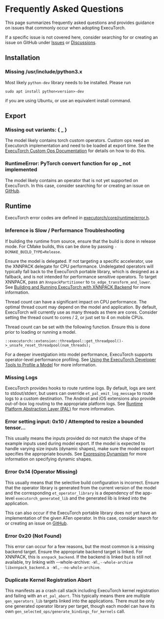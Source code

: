 # Frequently Asked Questions

This page summarizes frequently asked questions and provides guidance on issues that commonly occur when adopting ExecuTorch.

If a specific issue is not covered here, consider searching for or creating an issue on GitHub under [Issues](https://github.com/pytorch/executorch/issues) or [Discussions](https://github.com/pytorch/executorch/discussions).

## Installation

### Missing /usr/include/python3.x

Most likely `python-dev` library needs to be installed. Please run
```
sudo apt install python<version>-dev
```
if you are using Ubuntu, or use an equivalent install command.

## Export

### Missing out variants: { _ }

The model likely contains torch custom operators. Custom ops need an Executorch implementation and need to be loaded at export time. See the [ExecuTorch Custom Ops Documentation](https://pytorch.org/executorch/main/kernel-library-custom-aten-kernel.html#apis) for details on how to do this.

### RuntimeError: PyTorch convert function for op _ not implemented

The model likely contains an operator that is not yet supported on ExecuTorch. In this case, consider searching for or creating an issue on [GitHub](https://github.com/pytorch/executorch/issues).

## Runtime

ExecuTorch error codes are defined in [executorch/core/runtime/error.h](https://github.com/pytorch/executorch/blob/main/runtime/core/error.h).

### Inference is Slow / Performance Troubleshooting

If building the runtime from source, ensure that the build is done in release mode. For CMake builds, this can be done by passing `-DCMAKE_BUILD_TYPE=Release`.

Ensure the model is delegated. If not targeting a specific accelerator, use the XNNPACK delegate for CPU performance. Undelegated operators will typically fall back to the ExecuTorch portable library, which is designed as a fallback, and is not intended for performance sensitive operators. To target XNNPACK, pass an `XnnpackPartitioner` to `to_edge_transform_and_lower`. See [Building and Running ExecuTorch with XNNPACK Backend](https://pytorch.org/executorch/main/tutorial-xnnpack-delegate-lowering.html) for more information.

Thread count can have a significant impact on CPU performance. The optimal thread count may depend on the model and application. By default, ExecuTorch will currently use as many threads as there are cores. Consider setting the thread count to cores / 2, or just set to 4 on mobile CPUs.

Thread count can be set with the following function. Ensure this is done prior to loading or running a model.
```
::executorch::extension::threadpool::get_threadpool()->_unsafe_reset_threadpool(num_threads);
```

For a deeper investgiation into model performance, ExecuTorch supports operator-level performance profiling. See [Using the ExecuTorch Developer Tools to Profile a Model](https://pytorch.org/executorch/main/tutorials/devtools-integration-tutorial.html) for more information.

### Missing Logs

ExecuTorch provides hooks to route runtime logs. By default, logs are sent to stdout/stderr, but users can override `et_pal_emit_log_message` to route logs to a custom destination. The Android and iOS extensions also provide out-of-box log routing to the appropriate platform logs. See [Runtime Platform Abstraction Layer (PAL)](https://pytorch.org/executorch/main/runtime-platform-abstraction-layer.html) for more information.

### Error setting input: 0x10 / Attempted to resize a bounded tensor...

This usually means the inputs provided do not match the shape of the example inputs used during model export. If the model is expected to handle varying size inputs (dynamic shapes), make sure the model export specifies the appropriate bounds. See [Expressing Dynamism](https://pytorch.org/docs/stable/export.html#expressing-dynamism) for more information on specifying dynamic shapes.

### Error 0x14 (Operator Missing)

This usually means that the selective build configuration is incorrect. Ensure that the operator library is generated from the current version of the model and the corresponding `et_operator_library` is a dependency of the app-level `executorch_generated_lib` and the generated lib is linked into the application.

This can also occur if the ExecuTorch portable library does not yet have an implementation of the given ATen operator. In this case, consider search for or creating an issue on [GitHub](https://github.com/pytorch/executorch/issues).

### Error 0x20 (Not Found)

This error can occur for a few reasons, but the most common is a missing backend target. Ensure the appropriate backend target is linked. For XNNPACK, this is `xnnpack_backend`. If the backend is linked but is still not available, try linking with --whole-archive: `-Wl,--whole-archive libxnnpack_backend.a -Wl,--no-whole-archive`.

### Duplicate Kernel Registration Abort

This manifests as a crash call stack including ExecuTorch kernel registration and failing with an `et_pal_abort`. This typically means there are multiple `gen_operators_lib` targets linked into the applications. There must be only one generated operator library per target, though each model can have its own `gen_selected_ops/generate_bindings_for_kernels` call.
